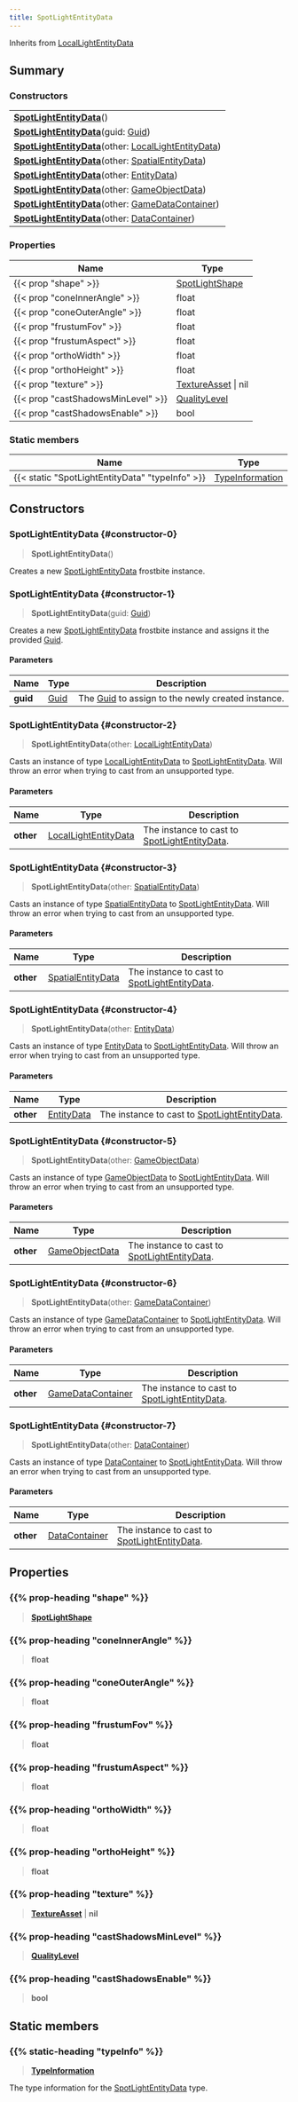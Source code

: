 ```yaml
---
title: SpotLightEntityData
---
```


Inherits from [LocalLightEntityData](/vext/ref/fb/locallightentitydata)

## Summary

### Constructors

|  |
| --- |
| **[SpotLightEntityData](#constructor-0)**() |
| **[SpotLightEntityData](#constructor-1)**(guid: [Guid](/vext/ref/shared/type/guid)) |
| **[SpotLightEntityData](#constructor-2)**(other: [LocalLightEntityData](/vext/ref/fb/locallightentitydata)) |
| **[SpotLightEntityData](#constructor-3)**(other: [SpatialEntityData](/vext/ref/fb/spatialentitydata)) |
| **[SpotLightEntityData](#constructor-4)**(other: [EntityData](/vext/ref/fb/entitydata)) |
| **[SpotLightEntityData](#constructor-5)**(other: [GameObjectData](/vext/ref/fb/gameobjectdata)) |
| **[SpotLightEntityData](#constructor-6)**(other: [GameDataContainer](/vext/ref/fb/gamedatacontainer)) |
| **[SpotLightEntityData](#constructor-7)**(other: [DataContainer](/vext/ref/shared/type/datacontainer)) |

### Properties

| Name | Type |
| ---- | ---- |
| {{< prop "shape" >}} | [SpotLightShape](/vext/ref/fb/spotlightshape) |
| {{< prop "coneInnerAngle" >}} | float |
| {{< prop "coneOuterAngle" >}} | float |
| {{< prop "frustumFov" >}} | float |
| {{< prop "frustumAspect" >}} | float |
| {{< prop "orthoWidth" >}} | float |
| {{< prop "orthoHeight" >}} | float |
| {{< prop "texture" >}} | [TextureAsset](/vext/ref/fb/textureasset) \| nil |
| {{< prop "castShadowsMinLevel" >}} | [QualityLevel](/vext/ref/fb/qualitylevel) |
| {{< prop "castShadowsEnable" >}} | bool |

### Static members

| Name | Type |
| ---- | ---- |
| {{< static "SpotLightEntityData" "typeInfo" >}} | [TypeInformation](/vext/ref/shared/type/typeinformation) |

## Constructors

### SpotLightEntityData {#constructor-0}

> **SpotLightEntityData**()

Creates a new [SpotLightEntityData](/vext/ref/fb/spotlightentitydata) frostbite instance.

### SpotLightEntityData {#constructor-1}

> **SpotLightEntityData**(guid: [Guid](/vext/ref/shared/type/guid))

Creates a new [SpotLightEntityData](/vext/ref/fb/spotlightentitydata) frostbite instance and assigns it the provided [Guid](/vext/ref/shared/type/guid).

#### Parameters

| Name | Type | Description |
| ---- | ---- | ----------- |
| **guid** | [Guid](/vext/ref/shared/type/guid) | The [Guid](/vext/ref/shared/type/guid) to assign to the newly created instance. |

### SpotLightEntityData {#constructor-2}

> **SpotLightEntityData**(other: [LocalLightEntityData](/vext/ref/fb/locallightentitydata))

Casts an instance of type [LocalLightEntityData](/vext/ref/fb/locallightentitydata) to [SpotLightEntityData](/vext/ref/fb/spotlightentitydata). Will throw an error when trying to cast from an unsupported type.

#### Parameters

| Name | Type | Description |
| ---- | ---- | ----------- |
| **other** | [LocalLightEntityData](/vext/ref/fb/locallightentitydata) | The instance to cast to [SpotLightEntityData](/vext/ref/fb/spotlightentitydata). |

### SpotLightEntityData {#constructor-3}

> **SpotLightEntityData**(other: [SpatialEntityData](/vext/ref/fb/spatialentitydata))

Casts an instance of type [SpatialEntityData](/vext/ref/fb/spatialentitydata) to [SpotLightEntityData](/vext/ref/fb/spotlightentitydata). Will throw an error when trying to cast from an unsupported type.

#### Parameters

| Name | Type | Description |
| ---- | ---- | ----------- |
| **other** | [SpatialEntityData](/vext/ref/fb/spatialentitydata) | The instance to cast to [SpotLightEntityData](/vext/ref/fb/spotlightentitydata). |

### SpotLightEntityData {#constructor-4}

> **SpotLightEntityData**(other: [EntityData](/vext/ref/fb/entitydata))

Casts an instance of type [EntityData](/vext/ref/fb/entitydata) to [SpotLightEntityData](/vext/ref/fb/spotlightentitydata). Will throw an error when trying to cast from an unsupported type.

#### Parameters

| Name | Type | Description |
| ---- | ---- | ----------- |
| **other** | [EntityData](/vext/ref/fb/entitydata) | The instance to cast to [SpotLightEntityData](/vext/ref/fb/spotlightentitydata). |

### SpotLightEntityData {#constructor-5}

> **SpotLightEntityData**(other: [GameObjectData](/vext/ref/fb/gameobjectdata))

Casts an instance of type [GameObjectData](/vext/ref/fb/gameobjectdata) to [SpotLightEntityData](/vext/ref/fb/spotlightentitydata). Will throw an error when trying to cast from an unsupported type.

#### Parameters

| Name | Type | Description |
| ---- | ---- | ----------- |
| **other** | [GameObjectData](/vext/ref/fb/gameobjectdata) | The instance to cast to [SpotLightEntityData](/vext/ref/fb/spotlightentitydata). |

### SpotLightEntityData {#constructor-6}

> **SpotLightEntityData**(other: [GameDataContainer](/vext/ref/fb/gamedatacontainer))

Casts an instance of type [GameDataContainer](/vext/ref/fb/gamedatacontainer) to [SpotLightEntityData](/vext/ref/fb/spotlightentitydata). Will throw an error when trying to cast from an unsupported type.

#### Parameters

| Name | Type | Description |
| ---- | ---- | ----------- |
| **other** | [GameDataContainer](/vext/ref/fb/gamedatacontainer) | The instance to cast to [SpotLightEntityData](/vext/ref/fb/spotlightentitydata). |

### SpotLightEntityData {#constructor-7}

> **SpotLightEntityData**(other: [DataContainer](/vext/ref/shared/type/datacontainer))

Casts an instance of type [DataContainer](/vext/ref/shared/type/datacontainer) to [SpotLightEntityData](/vext/ref/fb/spotlightentitydata). Will throw an error when trying to cast from an unsupported type.

#### Parameters

| Name | Type | Description |
| ---- | ---- | ----------- |
| **other** | [DataContainer](/vext/ref/shared/type/datacontainer) | The instance to cast to [SpotLightEntityData](/vext/ref/fb/spotlightentitydata). |

## Properties

### {{% prop-heading "shape" %}}

> **[SpotLightShape](/vext/ref/fb/spotlightshape)**

### {{% prop-heading "coneInnerAngle" %}}

> **float**

### {{% prop-heading "coneOuterAngle" %}}

> **float**

### {{% prop-heading "frustumFov" %}}

> **float**

### {{% prop-heading "frustumAspect" %}}

> **float**

### {{% prop-heading "orthoWidth" %}}

> **float**

### {{% prop-heading "orthoHeight" %}}

> **float**

### {{% prop-heading "texture" %}}

> **[TextureAsset](/vext/ref/fb/textureasset)** \| **nil**

### {{% prop-heading "castShadowsMinLevel" %}}

> **[QualityLevel](/vext/ref/fb/qualitylevel)**

### {{% prop-heading "castShadowsEnable" %}}

> **bool**

## Static members

### {{% static-heading "typeInfo" %}}

> **[TypeInformation](/vext/ref/shared/type/typeinformation)**

The type information for the [SpotLightEntityData](/vext/ref/fb/spotlightentitydata) type.

